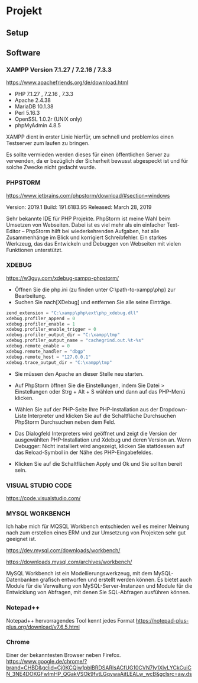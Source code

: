 # Projekt

## Setup


## Software

### XAMPP Version 7.1.27 / 7.2.16 / 7.3.3

https://www.apachefriends.org/de/download.html

* PHP 7.1.27 , 7.2.16 , 7.3.3
* Apache 2.4.38
* MariaDB 10.1.38
* Perl 5.16.3
* OpenSSL 1.0.2r (UNIX only)
* phpMyAdmin 4.8.5

XAMPP dient in erster Linie hierfür, um schnell und problemlos einen Testserver zum laufen zu bringen.

Es sollte vermieden werden dieses für einen öffentlichen Server zu verwenden, da er bezüglich der Sicherheit bewusst abgespeckt ist und für solche Zwecke nicht gedacht wurde.


### PHPSTORM


https://www.jetbrains.com/phpstorm/download/#section=windows

Version: 2019.1
Build: 191.6183.95
Released: March 28, 2019

Sehr bekannte IDE für PHP Projekte.
PhpStorm ist meine Wahl beim Umsetzen von Webseiten. Dabei ist es viel mehr als ein einfacher Text-Editor – PhpStorm hilft bei wiederkehrenden Aufgaben, hat alle Zusammenhänge im Blick und korrigiert Schreibfehler. Ein starkes Werkzeug, das das Entwickeln und Debuggen von Webseiten mit vielen Funktionen unterstützt.

### XDEBUG

https://w3guy.com/xdebug-xampp-phpstorm/

* Öffnen Sie die php.ini (zu finden unter C:\path-to-xampp\php) zur Bearbeitung.
* Suchen Sie nach[XDebug] und entfernen Sie alle seine Einträge.

``` php
zend_extension = "C:\xampp\php\ext\php_xdebug.dll"
xdebug.profiler_append = 0
xdebug.profiler_enable = 1
xdebug.profiler_enable_trigger = 0
xdebug.profiler_output_dir = "C:\xampp\tmp"
xdebug.profiler_output_name = "cachegrind.out.%t-%s"
xdebug.remote_enable = 0
xdebug.remote_handler = "dbgp"
xdebug.remote_host = "127.0.0.1"
xdebug.trace_output_dir = "C:\xampp\tmp"
```

* Sie müssen den Apache an dieser Stelle neu starten.
* Auf PhpStorm öffnen Sie die Einstellungen, indem Sie Datei > Einstellungen oder Strg + Alt + S wählen und dann auf das PHP-Menü klicken.
* Wählen Sie auf der PHP-Seite Ihre PHP-Installation aus der Dropdown-Liste Interpreter und klicken Sie auf die Schaltfläche Durchsuchen PhpStorm Durchsuchen neben dem Feld.
* Das Dialogfeld Interpreters wird geöffnet und zeigt die Version der ausgewählten PHP-Installation und Xdebug und deren Version an. Wenn Debugger: Nicht installiert wird angezeigt, klicken Sie stattdessen auf das Reload-Symbol in der Nähe des PHP-Eingabefeldes.

* Klicken Sie auf die Schaltflächen Apply und Ok und Sie sollten bereit sein.


### VISUAL STUDIO CODE

https://code.visualstudio.com/

### MYSQL WORKBENCH

Ich habe mich für MQSQL Workbench entschieden weil es meiner Meinung nach zum erstellen eines ERM
und zur Umsetzung von Projekten sehr gut geeignet ist.

https://dev.mysql.com/downloads/workbench/

https://downloads.mysql.com/archives/workbench/

MySQL Workbench ist ein Modellierungswerkzeug, mit dem MySQL-Datenbanken grafisch entworfen und erstellt werden können. Es bietet auch Module für die Verwaltung von MySQL-Server-Instanzen und Module für die Entwicklung von Abfragen, mit denen Sie SQL-Abfragen ausführen können.

### Notepad++

Notepad++ hervorragendes Tool kennt jedes Format
https://notepad-plus-plus.org/download/v7.6.5.html

### Chrome

Einer der bekanntesten Browser neben Firefox.
https://www.google.de/chrome/?brand=CHBD&gclid=Cj0KCQjw1pblBRDSARIsACfUG10CVN7ly1XlvLYCkCuiCN_3NE4DOKGFwImHP_QGakVSOk9fvtLGqywaAjtLEALw_wcB&gclsrc=aw.ds